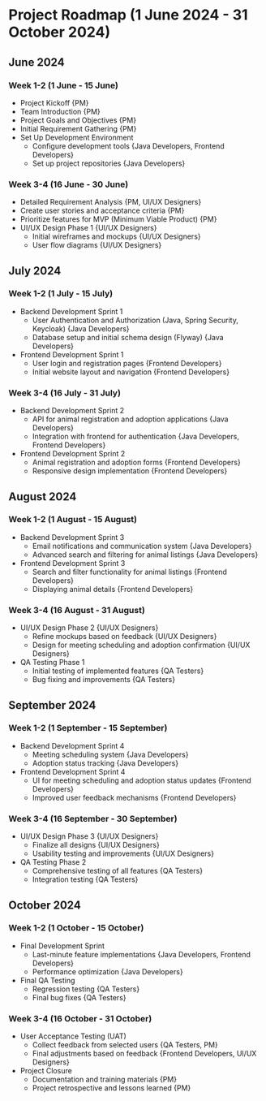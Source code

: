 # Project Roadmap (1 June 2024 - 31 October 2024)

## June 2024
### Week 1-2 (1 June - 15 June)
- Project Kickoff {PM}
- Team Introduction {PM}
- Project Goals and Objectives {PM}
- Initial Requirement Gathering {PM}
- Set Up Development Environment
    - Configure development tools {Java Developers, Frontend Developers}
    - Set up project repositories {Java Developers}

### Week 3-4 (16 June - 30 June)
- Detailed Requirement Analysis {PM, UI/UX Designers}
- Create user stories and acceptance criteria {PM}
- Prioritize features for MVP (Minimum Viable Product) {PM}
- UI/UX Design Phase 1 {UI/UX Designers}
    - Initial wireframes and mockups {UI/UX Designers}
    - User flow diagrams {UI/UX Designers}

## July 2024
### Week 1-2 (1 July - 15 July)
- Backend Development Sprint 1
    - User Authentication and Authorization (Java, Spring Security, Keycloak) {Java Developers}
    - Database setup and initial schema design (Flyway) {Java Developers}
- Frontend Development Sprint 1
    - User login and registration pages {Frontend Developers}
    - Initial website layout and navigation {Frontend Developers}

### Week 3-4 (16 July - 31 July)
- Backend Development Sprint 2
    - API for animal registration and adoption applications {Java Developers}
    - Integration with frontend for authentication {Java Developers, Frontend Developers}
- Frontend Development Sprint 2
    - Animal registration and adoption forms {Frontend Developers}
    - Responsive design implementation {Frontend Developers}

## August 2024
### Week 1-2 (1 August - 15 August)
- Backend Development Sprint 3
    - Email notifications and communication system {Java Developers}
    - Advanced search and filtering for animal listings {Java Developers}
- Frontend Development Sprint 3
    - Search and filter functionality for animal listings {Frontend Developers}
    - Displaying animal details {Frontend Developers}

### Week 3-4 (16 August - 31 August)
- UI/UX Design Phase 2 {UI/UX Designers}
    - Refine mockups based on feedback {UI/UX Designers}
    - Design for meeting scheduling and adoption confirmation {UI/UX Designers}
- QA Testing Phase 1
    - Initial testing of implemented features {QA Testers}
    - Bug fixing and improvements {QA Testers}

## September 2024
### Week 1-2 (1 September - 15 September)
- Backend Development Sprint 4
    - Meeting scheduling system {Java Developers}
    - Adoption status tracking {Java Developers}
- Frontend Development Sprint 4
    - UI for meeting scheduling and adoption status updates {Frontend Developers}
    - Improved user feedback mechanisms {Frontend Developers}

### Week 3-4 (16 September - 30 September)
- UI/UX Design Phase 3 {UI/UX Designers}
    - Finalize all designs {UI/UX Designers}
    - Usability testing and improvements {UI/UX Designers}
- QA Testing Phase 2
    - Comprehensive testing of all features {QA Testers}
    - Integration testing {QA Testers}

## October 2024
### Week 1-2 (1 October - 15 October)
- Final Development Sprint
    - Last-minute feature implementations {Java Developers, Frontend Developers}
    - Performance optimization {Java Developers}
- Final QA Testing
    - Regression testing {QA Testers}
    - Final bug fixes {QA Testers}

### Week 3-4 (16 October - 31 October)
- User Acceptance Testing (UAT)
    - Collect feedback from selected users {QA Testers, PM}
    - Final adjustments based on feedback {Frontend Developers, UI/UX Designers}
- Project Closure
    - Documentation and training materials {PM}
    - Project retrospective and lessons learned {PM}
